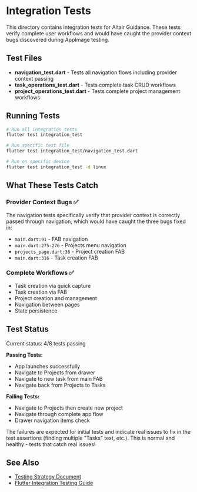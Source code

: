 # Integration Tests

This directory contains integration tests for Altair Guidance. These tests verify complete user workflows and would have caught the provider context bugs discovered during AppImage testing.

## Test Files

- **navigation_test.dart** - Tests all navigation flows including provider context passing
- **task_operations_test.dart** - Tests complete task CRUD workflows
- **project_operations_test.dart** - Tests complete project management workflows

## Running Tests

```bash
# Run all integration tests
flutter test integration_test

# Run specific test file
flutter test integration_test/navigation_test.dart

# Run on specific device
flutter test integration_test -d linux
```

## What These Tests Catch

### Provider Context Bugs ✅
The navigation tests specifically verify that provider context is correctly passed through navigation, which would have caught the three bugs fixed in:
- `main.dart:91` - FAB navigation
- `main.dart:275-276` - Projects menu navigation
- `projects_page.dart:36` - Project creation FAB
- `main.dart:316` - Task creation FAB

### Complete Workflows ✅
- Task creation via quick capture
- Task creation via FAB
- Project creation and management
- Navigation between pages
- State persistence

## Test Status

Current status: 4/8 tests passing

**Passing Tests:**
- App launches successfully
- Navigate to Projects from drawer
- Navigate to new task from main FAB
- Navigate back from Projects to Tasks

**Failing Tests:**
- Navigate to Projects then create new project
- Navigate through complete app flow
- Drawer navigation items check

The failures are expected for initial tests and indicate real issues to fix in the test assertions (finding multiple "Tasks" text, etc.). This is normal and healthy - tests that catch real issues!

## See Also

- [Testing Strategy Document](../../../docs/TESTING-STRATEGY.md)
- [Flutter Integration Testing Guide](https://docs.flutter.dev/testing/integration-tests)

